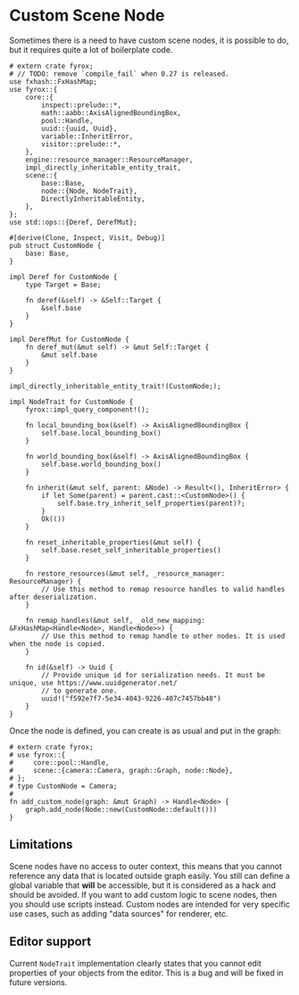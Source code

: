 # Custom Scene Node

Sometimes there is a need to have custom scene nodes, it is possible to do, but it requires quite a lot of boilerplate
code.

```rust,no_run,compile_fail
# extern crate fyrox;
# // TODO: remove `compile_fail` when 0.27 is released.
use fxhash::FxHashMap;
use fyrox::{
    core::{
        inspect::prelude::*,
        math::aabb::AxisAlignedBoundingBox,
        pool::Handle,
        uuid::{uuid, Uuid},
        variable::InheritError,
        visitor::prelude::*,
    },
    engine::resource_manager::ResourceManager,
    impl_directly_inheritable_entity_trait,
    scene::{
        base::Base,
        node::{Node, NodeTrait},
        DirectlyInheritableEntity,
    },
};
use std::ops::{Deref, DerefMut};

#[derive(Clone, Inspect, Visit, Debug)]
pub struct CustomNode {
    base: Base,
}

impl Deref for CustomNode {
    type Target = Base;

    fn deref(&self) -> &Self::Target {
        &self.base
    }
}

impl DerefMut for CustomNode {
    fn deref_mut(&mut self) -> &mut Self::Target {
        &mut self.base
    }
}

impl_directly_inheritable_entity_trait!(CustomNode;);

impl NodeTrait for CustomNode {
    fyrox::impl_query_component!();

    fn local_bounding_box(&self) -> AxisAlignedBoundingBox {
        self.base.local_bounding_box()
    }

    fn world_bounding_box(&self) -> AxisAlignedBoundingBox {
        self.base.world_bounding_box()
    }

    fn inherit(&mut self, parent: &Node) -> Result<(), InheritError> {
        if let Some(parent) = parent.cast::<CustomNode>() {
            self.base.try_inherit_self_properties(parent)?;
        }
        Ok(())
    }

    fn reset_inheritable_properties(&mut self) {
        self.base.reset_self_inheritable_properties()
    }

    fn restore_resources(&mut self, _resource_manager: ResourceManager) {
        // Use this method to remap resource handles to valid handles after deserialization.
    }

    fn remap_handles(&mut self, _old_new_mapping: &FxHashMap<Handle<Node>, Handle<Node>>) {
        // Use this method to remap handle to other nodes. It is used when the node is copied.
    }

    fn id(&self) -> Uuid {
        // Provide unique id for serialization needs. It must be unique, use https://www.uuidgenerator.net/
        // to generate one.
        uuid!("f592e7f7-5e34-4043-9226-407c7457bb48")
    }
}
```

Once the node is defined, you can create is as usual and put in the graph:

```rust,no_run
# extern crate fyrox;
# use fyrox::{
#     core::pool::Handle,
#     scene::{camera::Camera, graph::Graph, node::Node},
# };
# type CustomNode = Camera;
# 
fn add_custom_node(graph: &mut Graph) -> Handle<Node> {
    graph.add_node(Node::new(CustomNode::default()))
}
```

## Limitations

Scene nodes have no access to outer context, this means that you cannot reference any data that is located outside 
graph easily. You still can define a global variable that **will** be accessible, but it is considered as a hack and
should be avoided. If you want to add custom logic to scene nodes, then you should use scripts instead. Custom nodes
are intended for very specific use cases, such as adding "data sources" for renderer, etc.

## Editor support

Current `NodeTrait` implementation clearly states that you cannot edit properties of your objects from the editor. 
This is a bug and will be fixed in future versions.
